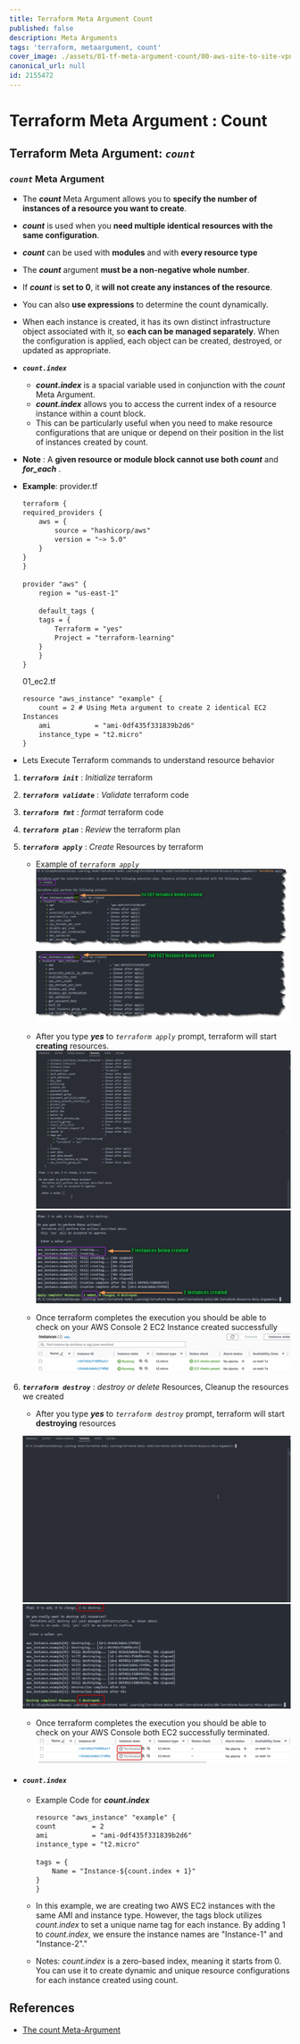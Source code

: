 ```yaml
---
title: Terraform Meta Argument Count
published: false
description: Meta Arguments
tags: 'terraform, metaargument, count'
cover_image: ./assets/01-tf-meta-argument-count/00-aws-site-to-site-vpn-architecture-1000x420-devto.png
canonical_url: null
id: 2155472
---
```


# Terraform Meta Argument : Count

## Terraform Meta Argument: *`count`*

### ***`count`*** Meta Argument

- The ***count*** Meta Argument allows you to **specify the number of instances of a resource you want to create**. 
- ***count*** is used when you **need multiple identical resources with the same configuration**.
- ***count*** can be used with **modules** and with **every resource type**
- The ***count*** argument **must be a non-negative whole number**. 
- If ***count*** is **set to 0**, it **will not create any instances of the resource**. 
- You can also **use expressions** to determine the count dynamically.
- When each instance is created, it has its own distinct infrastructure object associated with it, so **each can be managed separately**. When the configuration is applied, each object can be created, destroyed, or updated as appropriate.

- ***`count.index`***
    - ***count.index*** is a spacial variable used in conjunction with the *count* Meta Argument.
    - ***count.index*** allows you to access the current index of a resource instance within a count block. 
    - This can be particularly useful when you need to make resource configurations that are unique or depend on their position in the list of instances created by count.

- **Note** : A **given resource or module block cannot use both ***count***** and ***for_each*** .

- **Example**: 
    provider.tf
    ```hcl
    terraform {
    required_providers {
        aws = {
            source = "hashicorp/aws"
            version = "~> 5.0" 
        }
    }
    }

    provider "aws" {
        region = "us-east-1"

        default_tags {
        tags = {
            Terraform = "yes"
            Project = "terraform-learning"
        }
        }
    }
    ```

    01_ec2.tf
    ```hcl
    resource "aws_instance" "example" {
        count = 2 # Using Meta argument to create 2 identical EC2 Instances
        ami           = "ami-0df435f331839b2d6"
        instance_type = "t2.micro"
    }
    ```

- Lets Execute Terraform commands to understand resource behavior

1. ***`terraform init`*** : *Initialize* terraform
2. ***`terraform validate`*** : *Validate* terraform code
3. ***`terraform fmt`*** : *format* terraform code
4. ***`terraform plan`*** : *Review* the terraform plan
5. ***`terraform apply`*** : *Create* Resources by terraform
    - Example of *`terraform apply`*
        ![terraform apply](./assets/01-tf-meta-argument-count/01-tf-apply-01.png)
        ![terraform apply](./assets/01-tf-meta-argument-count/01-tf-apply-02.png)

    - After you type ***yes*** to *`terraform apply`* prompt, terraform will start **creating** resources.
        ![terraform apply](./assets/01-tf-meta-argument-count/03-tf-apply-gif.gif)
        ![terraform apply](./assets/01-tf-meta-argument-count/03-tf-apply-img.png)

    - Once terraform completes the execution you should be able to check on your AWS Console 2 EC2 Instance created successfully
        ![terraform apply](./assets/01-tf-meta-argument-count/04-tf-aws-ec2.png)
 
6. ***`terraform destroy`*** : *destroy or delete* Resources, Cleanup the resources we created
    - After you type ***yes*** to *`terraform destroy`* prompt, terraform will start **destroying** resources

    ![terraform destroy](./assets/01-tf-meta-argument-count/05-tf-destroy-gif.gif)
    ![terraform destroy](./assets/01-tf-meta-argument-count/05-tf-destroy-img.png)


    - Once terraform completes the execution you should be able to check on your AWS Console both EC2 successfully terminated.
    ![terraform destroy](./assets/01-tf-meta-argument-count/05-tf-destroy-aws.png)

-  #### ***`count.index`*** 
    - Example Code for  ***count.index*** 
        ```hcl
        resource "aws_instance" "example" {
        count         = 2
        ami           = "ami-0df435f331839b2d6"
        instance_type = "t2.micro"

        tags = {
            Name = "Instance-${count.index + 1}"
        }
        }    
        ```
    - In this example, we are creating two AWS EC2 instances with the same AMI and instance type. However, the tags block utilizes *count.index* to set a unique name tag for each instance. By adding 1 to *count.index*, we ensure the instance names are "Instance-1" and "Instance-2"."

    - Notes: *count.index* is a zero-based index, meaning it starts from 0. You can use it to create dynamic and unique resource configurations for each instance created using count.

## References

- [The count Meta-Argument](https://developer.hashicorp.com/terraform/language/meta-arguments/count)

